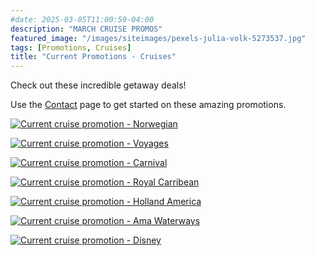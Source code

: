 ```yaml
---
#date: 2025-03-05T11:00:59-04:00
description: "MARCH CRUISE PROMOS"
featured_image: "/images/siteimages/pexels-julia-volk-5273537.jpg"
tags: [Promotions, Cruises]
title: "Current Promotions - Cruises"
---
```


Check out these incredible getaway deals!

Use the [Contact](/contact) page to get started on these amazing promotions.

[![Current cruise promotion - Norwegian](/images/siteimages/promo-2025-norwegian.png)](https://tap.myagentgenie.com/wp-content/uploads/2024/10/NCL-Gold-Oct-2024.pdf)

[![Current cruise promotion - Voyages](/images/siteimages/screenshot-20250305-181800.png)](https://tap.myagentgenie.com/wp-content/uploads/2025/03/Virgin-Gold-March-2025.pdf)

[![Current cruise promotion - Carnival](/images/siteimages/screenshot-20250305-181816.png)](https://tap.myagentgenie.com/wp-content/uploads/2025/03/carnival-gold-march-2025.pdf)

[![Current cruise promotion - Royal Carribean](/images/siteimages/screenshot-20250305-181828.png)](https://tap.myagentgenie.com/wp-content/uploads/2025/03/RCCL-March-2025.pdf)

[![Current cruise promotion - Holland America](/images/siteimages/screenshot-20250305-181842.png)](https://tap.myagentgenie.com/wp-content/uploads/2025/03/Holland-Gold-March-2025-2.pdf)

[![Current cruise promotion - Ama Waterways](/images/siteimages/screenshot-20250305-181856.png)](https://tap.myagentgenie.com/wp-content/uploads/2025/03/Ama-Gold-March-2025.pdf)

[![Current cruise promotion - Disney](/images/siteimages/screenshot-20250305-181908.png)](https://tap.myagentgenie.com/wp-content/uploads/2025/03/DCL-gold-March-2025.pdf)